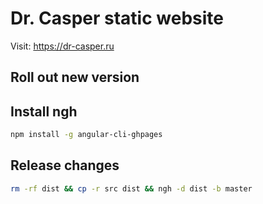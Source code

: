 # Dr. Casper static website
Visit: https://dr-casper.ru

## Roll out new version

## Install ngh
```bash
npm install -g angular-cli-ghpages
```

## Release changes
```bash
rm -rf dist && cp -r src dist && ngh -d dist -b master
```
